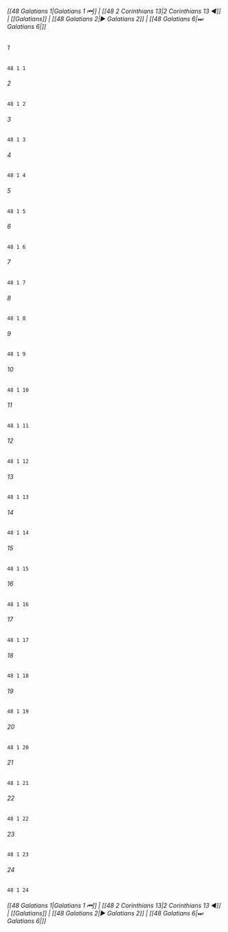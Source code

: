 
###### [[48 Galatians 1|Galatians 1 ⏮]] | [[48 2 Corinthians 13|2 Corinthians 13 ◀]] | [[Galatians]] | [[48 Galatians 2|▶ Galatians 2]] | [[48 Galatians 6|⏭ Galatians 6|]]

###### 1
``` verse
48 1 1 
```
###### 2
``` verse
48 1 2 
```
###### 3
``` verse
48 1 3 
```
###### 4
``` verse
48 1 4 
```
###### 5
``` verse
48 1 5 
```
###### 6
``` verse
48 1 6 
```
###### 7
``` verse
48 1 7 
```
###### 8
``` verse
48 1 8 
```
###### 9
``` verse
48 1 9 
```
###### 10
``` verse
48 1 10 
```
###### 11
``` verse
48 1 11 
```
###### 12
``` verse
48 1 12 
```
###### 13
``` verse
48 1 13 
```
###### 14
``` verse
48 1 14 
```
###### 15
``` verse
48 1 15 
```
###### 16
``` verse
48 1 16 
```
###### 17
``` verse
48 1 17 
```
###### 18
``` verse
48 1 18 
```
###### 19
``` verse
48 1 19 
```
###### 20
``` verse
48 1 20 
```
###### 21
``` verse
48 1 21 
```
###### 22
``` verse
48 1 22 
```
###### 23
``` verse
48 1 23 
```
###### 24
``` verse
48 1 24 
```

###### [[48 Galatians 1|Galatians 1 ⏮]] | [[48 2 Corinthians 13|2 Corinthians 13 ◀]] | [[Galatians]] | [[48 Galatians 2|▶ Galatians 2]] | [[48 Galatians 6|⏭ Galatians 6|]]

